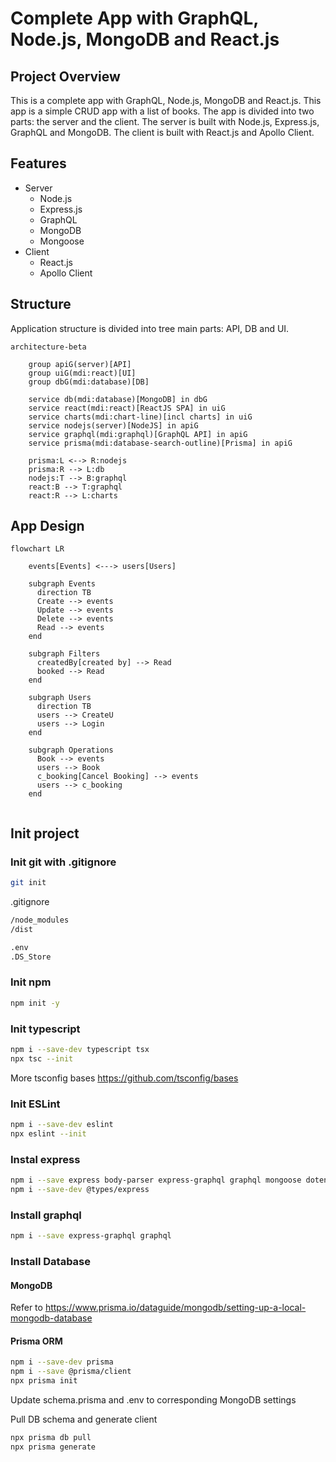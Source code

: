 # Complete App with GraphQL, Node.js, MongoDB and React.js

## Project Overview
This is a complete app with GraphQL, Node.js, MongoDB and React.js. This app is a simple CRUD app with a list of books. The app is divided into two parts: the server and the client. The server is built with Node.js, Express.js, GraphQL and MongoDB. The client is built with React.js and Apollo Client.

## Features
- Server
  - Node.js
  - Express.js
  - GraphQL
  - MongoDB
  - Mongoose
- Client
  - React.js
  - Apollo Client

## Structure
Application structure is divided into tree main parts: API, DB and UI. 

```mermaid
architecture-beta

    group apiG(server)[API]
    group uiG(mdi:react)[UI]
    group dbG(mdi:database)[DB]

    service db(mdi:database)[MongoDB] in dbG
    service react(mdi:react)[ReactJS SPA] in uiG
    service charts(mdi:chart-line)[incl charts] in uiG
    service nodejs(server)[NodeJS] in apiG
    service graphql(mdi:graphql)[GraphQL API] in apiG
    service prisma(mdi:database-search-outline)[Prisma] in apiG

    prisma:L <--> R:nodejs
    prisma:R --> L:db
    nodejs:T --> B:graphql
    react:B --> T:graphql
    react:R --> L:charts
```

## App Design
```mermaid
flowchart LR

    events[Events] <---> users[Users]

    subgraph Events
      direction TB
      Create --> events
      Update --> events
      Delete --> events
      Read --> events
    end

    subgraph Filters
      createdBy[created by] --> Read
      booked --> Read
    end

    subgraph Users
      direction TB
      users --> CreateU
      users --> Login
    end

    subgraph Operations
      Book --> events
      users --> Book
      c_booking[Cancel Booking] --> events
      users --> c_booking
    end
    

```

## Init project
### Init git with .gitignore
```bash
git init
```
.gitignore
```bash
/node_modules
/dist

.env
.DS_Store
```
### Init npm
```bash
npm init -y
```
### Init typescript
```bash
npm i --save-dev typescript tsx
npx tsc --init
```
More tsconfig bases https://github.com/tsconfig/bases

### Init ESLint
```bash
npm i --save-dev eslint
npx eslint --init
``` 

### Instal express
```bash
npm i --save express body-parser express-graphql graphql mongoose dotenv
npm i --save-dev @types/express
``` 

### Install graphql
```bash
npm i --save express-graphql graphql
``` 

### Install Database
#### MongoDB
Refer to https://www.prisma.io/dataguide/mongodb/setting-up-a-local-mongodb-database

#### Prisma ORM
```bash
npm i --save-dev prisma
npm i --save @prisma/client
npx prisma init
```
Update schema.prisma and .env to corresponding MongoDB settings

Pull DB schema and generate client
```bash
npx prisma db pull
npx prisma generate
```

